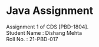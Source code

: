 # Java Assignment
Assignment 1 of CDS [PBD-1804]. <br>
Student Name  :   Dishang Mehta <br>
Roll No.      :   21-PBD-017
